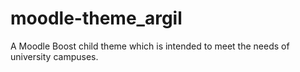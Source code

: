 # moodle-theme_argil
A Moodle Boost child theme which is intended to meet the needs of university campuses.
